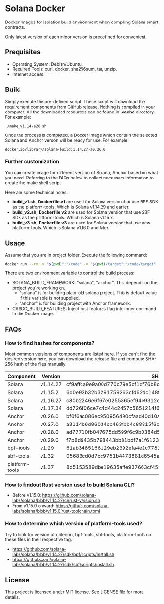 # Solana Docker

Docker Images for isolation build environment when compiling Solana smart contracts.

Only latest version of each minor version is predefined for convenient.

## Prequisites

- Operating System: Debian/Ubuntu.
- Required Tools: curl, docker, sha256sum, tar, unzip.
- Internet access.

## Build

Simply execute the pre-defined script. These script will download the requirement components from GitHub release. Nothing is compiled in your computer. All the downloaded resources can be found in **.cache** directory. For example:

```bash
./make_v1.14-a26.sh
```

Once the process is completed, a Docker image which contain the selected Solana and Anchor verson will be ready for use. For example:

```text
docker.io/library/solana-build:1.14.27-a0.26.0
```

### Further customization

You can create image for different version of Solana, Anchor based on what you need. Referring to the FAQs below to collect necessary information to create the make shell script.

Here are some technical notes:

- **build_v1.sh**, **Dockerfile.v1** are used for Solana version that use BPF SDK as the platform-tools. Which is Solana v1.14.29 and earlier.
- **build_v2.sh**, **Dockerfile.v2** are used for Solana version that use SBF SDK as the platform-tools. Which is Solana v1.15.x.
- **build_v3.sh**, **Dockerfile.v3** are used for Solana version that use new platform-tools. Which is Solana v1.16.0 and later.

## Usage

Assume that you are in project folder. Execute the following command:

```bash
docker run --rm -v "$(pwd)":"/code" -v "$(pwd)/target":"/code/target" -e SOLANA_BUILD_FRAMEWORK="solana" -e CARGO_BUILD_FEATURES="" docker.io/library/solana-build:1.14.27-a0.26.0
```

There are two environment variable to control the build process:

- SOLANA_BUILD_FRAMEWORK: "solana", "anchor". This depends on the project you're working on.
  - "solana" is for building plain-old solana project. This is default value if this variable is not supplied.
  - "anchor" is for building project with Anchor framework.
- CARGO_BUILD_FEATURES: Inject rust features flag into inner command in the Docker image.

## FAQs

### How to find hashes for components?

Most common versions of components are listed here. If you can't find the desired version here, you can download the release file and compute SHA-256 hash of the files manually.

| Component      | Version  | SHA-256                                                          |
|----------------|----------|------------------------------------------------------------------|
| Solana         | v1.14.27 | cf9affca9e9a00d770c79e5cf1df76b8ded682def421ab793db6e5aa31bea735 |
| Solana         | v1.15.2  | 6d0e92b32b3291759263cfd62dc148ff00e73602feadbf42fa252b3a052331db |
| Solana         | v1.16.27 | c80b2246e6f67e0255865ef94e9312e1fd58ce39b3b6f9e300f37801d2a9bfc1 |
| Solana         | v1.17.34 | dd726f06ce7c4d44c2457c5851214f6fc17ed20bf97abb2988aca4c9cec7d54a |
| Anchor         | v0.26.0  | bf0f6ac086ec950956490cfaad40d10a0d2a069f523ccd178710652a5cffc8cf |
| Anchor         | v0.27.0  | a3114b6d86034cc463fbb4c88815f6c2c0268d0ee2880c57ace5ebca45861296 |
| Anchor         | v0.28.0  | ad77710fb047675dd599f6c9b0384d530aad98bfc347ab8c269ce2279b5fce5c |
| Anchor         | v0.29.0  | f7b8d9435b798443bb81bdf7a1f6123c32640f9ebf05733a1e4a53999d78959a |
| bpf-tools      | v1.29    | 61ab3485168129eb2392efa4e2c7781435c9825f07c19822e46bcf5a2cd8a8d2 |
| sbf-tools      | v1.32    | 05683cd0d7bc9751b4473881d6545abf135bf59c3c3280855f4e8358f7645f6c |
| platform-tools | v1.37    | 8d5153589dbe19635affe937663cf4555a7e69a62d91ab4a1df064aaa8d5f066 |

### How to findout Rust version used to build Solana CLI?

- Before v1.15.0: https://github.com/solana-labs/solana/blob/v1.14.27/ci/rust-version.sh
- From v1.15.0 onward: https://github.com/solana-labs/solana/blob/v1.15.0/rust-toolchain.toml

### How to determine which version of platform-tools used?

Try to look for version of criterion, bpf-tools, sbf-tools, platform-tools on these files in their respective tag.

- https://github.com/solana-labs/solana/blob/v1.14.27/sdk/bpf/scripts/install.sh
- https://github.com/solana-labs/solana/blob/v1.14.27/sdk/sbf/scripts/install.sh

## License

This project is licensed under MIT license. See LICENSE file for more details.